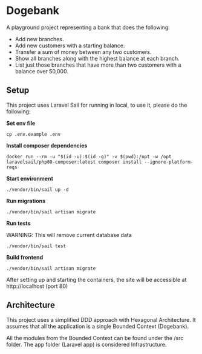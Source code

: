# Dogebank

A playground project representing a bank that does the following:

* Add new branches.
* Add new customers with a starting balance.
* Transfer a sum of money between any two customers.
* Show all branches along with the highest balance at each branch.
* List just those branches that have more than two customers with a balance over 50,000.

## Setup

This project uses Laravel Sail for running in local, to use it, please do the following:

**Set env file**

```
cp .env.example .env
```

**Install composer dependencies**

```
docker run --rm -u "$(id -u):$(id -g)" -v $(pwd):/opt -w /opt laravelsail/php80-composer:latest composer install --ignore-platform-reqs
```

**Start environment**

```
./vendor/bin/sail up -d
```

**Run migrations**

```
./vendor/bin/sail artisan migrate
```

**Run tests**

WARNING: This will remove current database data

```
./vendor/bin/sail test
```

**Build frontend**

```
./vendor/bin/sail artisan migrate
```

After setting up and starting the containers, the site will be accessible at http://localhost (port 80)

## Architecture

This project uses a simplified DDD approach with Hexagonal Architecture. It assumes that all the application is a single Bounded Context (Dogebank).

All the modules from the Bounded Context can be found under the /src folder. The app folder (Laravel app) is considered Infrastructure.


